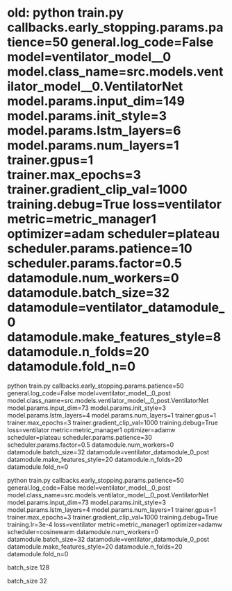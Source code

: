 old:
python train.py callbacks.early_stopping.params.patience=50 general.log_code=False model=ventilator_model__0 model.class_name=src.models.ventilator_model__0.VentilatorNet model.params.input_dim=149 model.params.init_style=3 model.params.lstm_layers=6 model.params.num_layers=1 trainer.gpus=1 trainer.max_epochs=3 trainer.gradient_clip_val=1000 training.debug=True loss=ventilator metric=metric_manager1 optimizer=adam scheduler=plateau scheduler.params.patience=10 scheduler.params.factor=0.5 datamodule.num_workers=0 datamodule.batch_size=32 datamodule=ventilator_datamodule_0 datamodule.make_features_style=8 datamodule.n_folds=20 datamodule.fold_n=0
===
python train.py callbacks.early_stopping.params.patience=50 general.log_code=False model=ventilator_model__0_post model.class_name=src.models.ventilator_model__0_post.VentilatorNet model.params.input_dim=73 model.params.init_style=3 model.params.lstm_layers=4 model.params.num_layers=1 trainer.gpus=1 trainer.max_epochs=3 trainer.gradient_clip_val=1000 training.debug=True loss=ventilator metric=metric_manager1 optimizer=adamw scheduler=plateau scheduler.params.patience=30 scheduler.params.factor=0.5 datamodule.num_workers=0 datamodule.batch_size=32 datamodule=ventilator_datamodule_0_post datamodule.make_features_style=20 datamodule.n_folds=20 datamodule.fold_n=0

python train.py callbacks.early_stopping.params.patience=50 general.log_code=False model=ventilator_model__0_post model.class_name=src.models.ventilator_model__0_post.VentilatorNet model.params.input_dim=73 model.params.init_style=3 model.params.lstm_layers=4 model.params.num_layers=1 trainer.gpus=1 trainer.max_epochs=3 trainer.gradient_clip_val=1000 training.debug=True training.lr=3e-4 loss=ventilator metric=metric_manager1 optimizer=adamw scheduler=cosinewarm datamodule.num_workers=0 datamodule.batch_size=32 datamodule=ventilator_datamodule_0_post datamodule.make_features_style=20 datamodule.n_folds=20 datamodule.fold_n=0


batch_size 128

batch_size 32